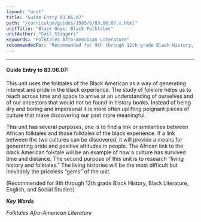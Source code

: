 ```yaml
---
layout: "unit"
title: "Guide Entry 83.06.07"
path: "/curriculum/guides/1983/6/83.06.07.x.html"
unitTitle: "Black Onyx: Black Folktales"
unitAuthor: "Gail Staggers"
keywords: "Folktales Afro-American Literature"
recommendedFor: "Recommended for 9th through 12th grade Black History, Black Literature, English, and Social Studies"
---
```

<body>
<hr/>
 <h4>
  Guide Entry to 83.06.07:
 </h4>
 This unit uses the folktales of the Black American as a way of generating interest and pride in the black experience.  The study of folklore helps us to reach across time and space to arrive at an understanding of ourselves and of our ancestors that would not be found in history books.  Instead of being dry and boring and impersonal it is more often uplifting poignant pieces of culture that make discovering our past more meaningful.
 <p>
  This unit has several purposes, one is to find a link or similarities between African folktales and those folktales of the black experience.  If a link between the two cultures can be discovered, it will provide a means for generating pride and positive attitudes in people.  The African link to the black American folktale will be an example of how a culture has survived time and distance.  The second purpose of this unit is to research “living history and folktales.” The living histories will be the most difficult but inevitably the priceless “gems” of the unit.
 </p>
 <p>
  (Recommended for 9th through 12th grade Black History, Black Literature, English, and Social Studies)
 </p>
<p>
  <b>
   <i>
    Key Words
   </i>
  </b>
  <br/>
 </p>
 <p>
  <i>
   Folktales Afro-American Literature
  </i>
 </p>

</body>